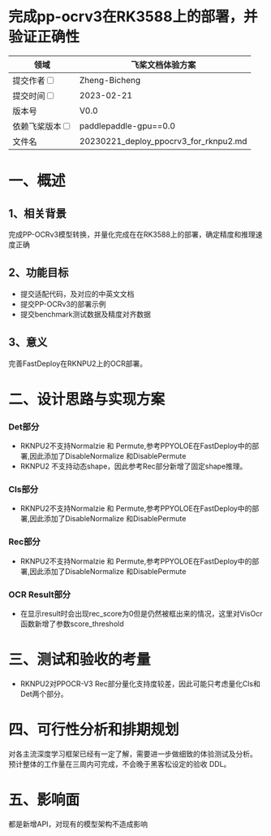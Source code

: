 # 完成pp-ocrv3在RK3588上的部署，并验证正确性

| 领域                                                       | 飞桨文档体验方案                                  | 
|----------------------------------------------------------|-------------------------------------------|
| 提交作者<input type="checkbox" class="rowselector hidden">   | Zheng-Bicheng                             | 
| 提交时间<input type="checkbox" class="rowselector hidden">   | 2023-02-21                                | 
| 版本号                                                      | V0.0                                      | 
| 依赖飞桨版本<input type="checkbox" class="rowselector hidden"> | paddlepaddle-gpu==0.0                     | 
| 文件名                                                      | 20230221_deploy_ppocrv3_for_rknpu2.md<br> | 


# 一、概述

## 1、相关背景

完成PP-OCRv3模型转换，并量化完成在在RK3588上的部署，确定精度和推理速度正确

## 2、功能目标

* 提交适配代码，及对应的中英文文档
* 提交PP-OCRv3的部署示例
* 提交benchmark测试数据及精度对齐数据

## 3、意义

完善FastDeploy在RKNPU2上的OCR部署。

# 二、设计思路与实现方案

### Det部分

- RKNPU2不支持Normalzie 和 Permute,参考PPYOLOE在FastDeploy中的部署,因此添加了DisableNormalize 和DisablePermute
- RKNPU2 不支持动态shape，因此参考Rec部分新增了固定shape推理。

### Cls部分

- RKNPU2不支持Normalzie 和 Permute,参考PPYOLOE在FastDeploy中的部署,因此添加了DisableNormalize 和DisablePermute

### Rec部分

- RKNPU2不支持Normalzie 和 Permute,参考PPYOLOE在FastDeploy中的部署,因此添加了DisableNormalize 和DisablePermute

### OCR Result部分

- 在显示result时会出现rec_score为0但是仍然被框出来的情况，这里对VisOcr函数新增了参数score_threshold


# 三、测试和验收的考量

* RKNPU2对PPOCR-V3 Rec部分量化支持度较差，因此可能只考虑量化Cls和Det两个部分。

# 四、可行性分析和排期规划

对各主流深度学习框架已经有一定了解，需要进一步做细致的体验测试及分析。
预计整体的工作量在三周内可完成，不会晚于黑客松设定的验收 DDL。


# 五、影响面

都是新增API，对现有的模型架构不造成影响
